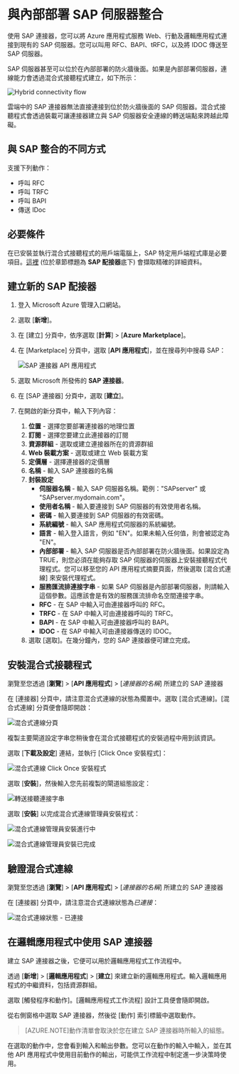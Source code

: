 <properties 
	pageTitle="與 Microsoft Azure 應用程式服務中的內部部署 SAP 伺服器整合"
	description="了解如何與內部部署 SAP 伺服器整合"
	authors="rajeshramabathiran" 
	manager="dwrede" 
	editor="" 
	services="app-service\logic" 
	documentationCenter=""/>

<tags
	ms.service="app-service-logic"
	ms.workload="integration"
	ms.tgt_pltfrm="na"
	ms.devlang="na"
	ms.topic="article"
	ms.date="03/22/2015"
	ms.author="harish"/>


# 與內部部署 SAP 伺服器整合
使用 SAP 連接器，您可以將 Azure 應用程式服務 Web、行動及邏輯應用程式連接到現有的 SAP 伺服器。您可以叫用 RFC、BAPI、tRFC，以及將 IDOC 傳送至 SAP 伺服器。
	
SAP 伺服器甚至可以位於在內部部署的防火牆後面。如果是內部部署伺服器，連線能力會透過混合式接聽程式建立，如下所示：

![Hybrid connectivity flow][1]

雲端中的 SAP 連接器無法直接連接到位於防火牆後面的 SAP 伺服器。混合式接聽程式會透過裝載可讓連接器建立與 SAP 伺服器安全連線的轉送端點來跨越此障礙。


## 與 SAP 整合的不同方式
支援下列動作：

- 呼叫 RFC
- 呼叫 TRFC
- 呼叫 BAPI
- 傳送 IDoc

## 必要條件
在已安裝並執行混合式接聽程式的用戶端電腦上，SAP 特定用戶端程式庫是必要項目。[這裡][9] (位於章節標題為 **SAP 配接器**底下) 會擷取精確的詳細資料。


## 建立新的 SAP 配接器
1. 登入 Microsoft Azure 管理入口網站。 
2. 選取 [**新增**]。
3. 在 [建立] 分頁中，依序選取 [**計算**] > [**Azure Marketplace**]。
4. 在 [Marketplace] 分頁中，選取 [**API 應用程式**]，並在搜尋列中搜尋 SAP：
	
	![SAP 連接器 API 應用程式][2]	
5. 選取 Microsoft 所發佈的 **SAP 連接器**。
6. 在 [SAP 連接器] 分頁中，選取 [**建立**]。
7. 在開啟的新分頁中，輸入下列內容：
	1. **位置** - 選擇您要部署連接器的地理位置
	2. **訂閱** - 選擇您要建立此連接器的訂閱
	3. **資源群組** - 選取或建立連接器所在的資源群組
	4. **Web 裝載方案** - 選取或建立 Web 裝載方案
	5. **定價層** - 選擇連接器的定價層
	6. **名稱** - 輸入 SAP 連接器的名稱
	7. **封裝設定**
		- **伺服器名稱** - 輸入 SAP 伺服器名稱。範例："SAPserver" 或 "SAPserver.mydomain.com"。
		- **使用者名稱** - 輸入要連接到 SAP 伺服器的有效使用者名稱。
		- **密碼** - 輸入要連接到 SAP 伺服器的有效密碼。
		- **系統編號** - 輸入 SAP 應用程式伺服器的系統編號。
		- **語言** - 輸入登入語言，例如 "EN"。如果未輸入任何值，則會被認定為 "EN"。
		- **內部部署** - 輸入 SAP 伺服器是否內部部署在防火牆後面。如果設定為 TRUE，則您必須在能夠存取 SAP 伺服器的伺服器上安裝接聽程式代理程式。您可以移至您的 API 應用程式摘要頁面，然後選取 [混合式連線] 來安裝代理程式。
		- **服務匯流排連接字串** - 如果 SAP 伺服器是內部部署伺服器，則請輸入這個參數。這應該會是有效的服務匯流排命名空間連接字串。
		- **RFC** - 在 SAP 中輸入可由連接器呼叫的 RFC。
		- **TRFC** - 在 SAP 中輸入可由連接器呼叫的 TRFC。
		- **BAPI** - 在 SAP 中輸入可由連接器呼叫的 BAPI。
		- **IDOC** - 在 SAP 中輸入可由連接器傳送的 IDOC。
	8. 選取 [選取]。在幾分鐘內，您的 SAP 連接器便可建立完成。


## 安裝混合式接聽程式
瀏覽至您透過 [**瀏覽**] > [**API 應用程式**] > [*連接器的名稱*] 所建立的 SAP 連接器

在 [連接器] 分頁中，請注意混合式連線的狀態為擱置中。選取 [混合式連線]。[混合式連線] 分頁便會隨即開啟：

![混合式連線分頁][3]

複製主要閘道設定字串您稍後會在混合式接聽程式的安裝過程中用到該資訊。

選取 [**下載及設定**] 連結，並執行 [Click Once 安裝程式]：

![混合式連線 Click Once 安裝程式][4]

選取 [**安裝**]，然後輸入您先前複製的閘道組態設定：

![轉送接聽連接字串][5]

選取 [**安裝**] 以完成混合式連線管理員安裝程式：

![混合式連線管理員安裝進行中][6]

![混合式連線管理員安裝已完成][7]

## 驗證混合式連線
瀏覽至您透過 [**瀏覽**] > [**API 應用程式**] > [*連接器的名稱*] 所建立的 SAP 連接器

在 [連接器] 分頁中，請注意混合式連線狀態為*已連接*：

![混合式連線狀態 - 已連接][8]


## 在邏輯應用程式中使用 SAP 連接器
建立 SAP 連接器之後，它便可以用於邏輯應用程式工作流程中。

透過 [**新增**] > [**邏輯應用程式**] > [**建立**] 來建立新的邏輯應用程式。輸入邏輯應用程式的中繼資料，包括資源群組。

選取 [觸發程序和動作]。[邏輯應用程式工作流程] 設計工具便會隨即開啟。

從右側窗格中選取 SAP 連接器，然後從 [動作] 索引標籤中選取動作。

> [AZURE.NOTE]動作清單會取決於您在建立 SAP 連接器時所輸入的組態。

在選取的動作中，您會看到輸入和輸出參數。您可以在動作的輸入中輸入，並在其他 API 應用程式中使用目前動作的輸出，可能供工作流程中制定進一步決策時使用。

<!--Image references-->
[1]: ./media/app-service-logic-integrate-with-an-on-premise-SAP-server/HybridConnectivityFlow.PNG
[2]: ./media/app-service-logic-integrate-with-an-on-premise-SAP-server/SAPConnector.APIApp.PNG
[3]: ./media/app-service-logic-integrate-with-an-on-premise-SAP-server/HybridConnection.PNG
[4]: ./media/app-service-logic-integrate-with-an-on-premise-SAP-server/HybridConnection.ClickOnceInstaller.PNG
[5]: ./media/app-service-logic-integrate-with-an-on-premise-SAP-server/HybridConnection.ClickOnceInstaller.RelayInformation.PNG
[6]: ./media/app-service-logic-integrate-with-an-on-premise-SAP-server/HybridConnectionManager.Install.InProgress.PNG
[7]: ./media/app-service-logic-integrate-with-an-on-premise-SAP-server/HybridConnectionManager.Install.Completed.PNG
[8]: ./media/app-service-logic-integrate-with-an-on-premise-SAP-server/SAPConnector.HybridConnection.Connected.PNG
[9]: http://download.microsoft.com/download/2/D/7/2D7CE8DF-A6C5-45F0-8319-14C3F1F9A0C7/InstallationGuide.htm



 

<!---HONumber=62-->